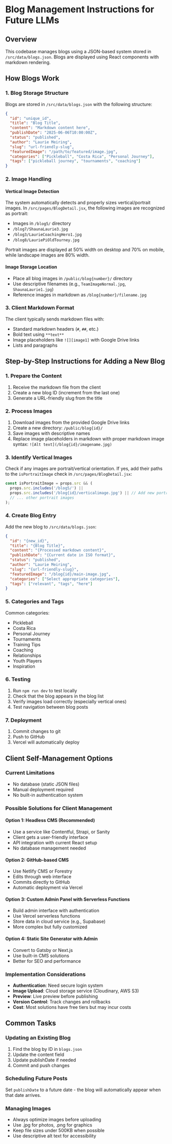 # Blog Management Instructions for Future LLMs

## Overview
This codebase manages blogs using a JSON-based system stored in `/src/data/blogs.json`. Blogs are displayed using React components with markdown rendering.

## How Blogs Work

### 1. Blog Storage Structure
Blogs are stored in `/src/data/blogs.json` with the following structure:
```json
{
  "id": "unique_id",
  "title": "Blog Title",
  "content": "Markdown content here",
  "publishDate": "2025-06-06T10:00:00Z",
  "status": "published",
  "author": "Laurie Meiring",
  "slug": "url-friendly-slug",
  "featuredImage": "/path/to/featured/image.jpg",
  "categories": ["Pickleball", "Costa Rica", "Personal Journey"],
  "tags": ["pickleball journey", "tournaments", "coaching"]
}
```

### 2. Image Handling

#### Vertical Image Detection
The system automatically detects and properly sizes vertical/portrait images. In `/src/pages/BlogDetail.jsx`, the following images are recognized as portrait:
- Images in `/blog5/` directory
- `/blog7/ShaunaLaurie3.jpg`
- `/blog3/LaurieCoachingHero1.jpg`
- `/blog8/LauriePiOldTourney.jpg`

Portrait images are displayed at 50% width on desktop and 70% on mobile, while landscape images are 80% width.

#### Image Storage Location
- Place all blog images in `/public/blog{number}/` directory
- Use descriptive filenames (e.g., `TeamImageNormal.jpg`, `ShaunaLaurie1.jpg`)
- Reference images in markdown as `/blog{number}/filename.jpg`

### 3. Client Markdown Format
The client typically sends markdown files with:
- Standard markdown headers (`#`, `##`, etc.)
- Bold text using `**text**`
- Image placeholders like `![][image1]` with Google Drive links
- Lists and paragraphs

## Step-by-Step Instructions for Adding a New Blog

### 1. Prepare the Content
1. Receive the markdown file from the client
2. Create a new blog ID (increment from the last one)
3. Generate a URL-friendly slug from the title

### 2. Process Images
1. Download images from the provided Google Drive links
2. Create a new directory: `/public/blog{id}/`
3. Save images with descriptive names
4. Replace image placeholders in markdown with proper markdown image syntax: `![Alt text](/blog{id}/imagename.jpg)`

### 3. Identify Vertical Images
Check if any images are portrait/vertical orientation. If yes, add their paths to the `isPortraitImage` check in `/src/pages/BlogDetail.jsx`:
```javascript
const isPortraitImage = props.src && (
  props.src.includes('/blog5/') ||
  props.src.includes('/blog{id}/verticalimage.jpg') || // Add new portrait images here
  // ... other portrait images
);
```

### 4. Create Blog Entry
Add the new blog to `/src/data/blogs.json`:
```json
{
  "id": "{new_id}",
  "title": "{Blog Title}",
  "content": "{Processed markdown content}",
  "publishDate": "{Current date in ISO format}",
  "status": "published",
  "author": "Laurie Meiring",
  "slug": "{url-friendly-slug}",
  "featuredImage": "/blog{id}/main-image.jpg",
  "categories": ["Select appropriate categories"],
  "tags": ["relevant", "tags", "here"]
}
```

### 5. Categories and Tags
Common categories:
- Pickleball
- Costa Rica
- Personal Journey
- Tournaments
- Training Tips
- Coaching
- Relationships
- Youth Players
- Inspiration

### 6. Testing
1. Run `npm run dev` to test locally
2. Check that the blog appears in the blog list
3. Verify images load correctly (especially vertical ones)
4. Test navigation between blog posts

### 7. Deployment
1. Commit changes to git
2. Push to GitHub
3. Vercel will automatically deploy

## Client Self-Management Options

### Current Limitations
- No database (static JSON files)
- Manual deployment required
- No built-in authentication system

### Possible Solutions for Client Management

#### Option 1: Headless CMS (Recommended)
- Use a service like Contentful, Strapi, or Sanity
- Client gets a user-friendly interface
- API integration with current React setup
- No database management needed

#### Option 2: GitHub-based CMS
- Use Netlify CMS or Forestry
- Edits through web interface
- Commits directly to GitHub
- Automatic deployment via Vercel

#### Option 3: Custom Admin Panel with Serverless Functions
- Build admin interface with authentication
- Use Vercel serverless functions
- Store data in cloud service (e.g., Supabase)
- More complex but fully customized

#### Option 4: Static Site Generator with Admin
- Convert to Gatsby or Next.js
- Use built-in CMS solutions
- Better for SEO and performance

### Implementation Considerations
- **Authentication**: Need secure login system
- **Image Upload**: Cloud storage service (Cloudinary, AWS S3)
- **Preview**: Live preview before publishing
- **Version Control**: Track changes and rollbacks
- **Cost**: Most solutions have free tiers but may incur costs

## Common Tasks

### Updating an Existing Blog
1. Find the blog by ID in `blogs.json`
2. Update the content field
3. Update publishDate if needed
4. Commit and push changes

### Scheduling Future Posts
Set `publishDate` to a future date - the blog will automatically appear when that date arrives.

### Managing Images
- Always optimize images before uploading
- Use .jpg for photos, .png for graphics
- Keep file sizes under 500KB when possible
- Use descriptive alt text for accessibility